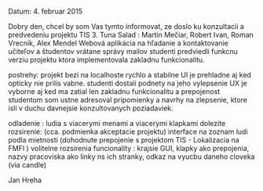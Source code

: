 Datum: 4. februar 2015

Dobry den,
chcel by som Vas tymto informovat, ze doslo ku konzultacii a predvedeniu projektu TIS
3. Tuna Salad : Martin Mečiar, Robert Ivan, Roman Vrecnik, Alex Mendel
Webová aplikácia na hľadanie a kontaktovanie učiteľov a študentov vrátane správy mailov
studenti predviedli funkcnu verziu projektu ktora implementovala zakladnu funkcionalitu.

postrehy:
projekt bezi na localhoste rychlo a stabilne
UI je prehladne aj ked opticky nie prilis vabne. studenti dostali podnety na jeho vylepsenie
UX je vyborne aj ked ma zatial len zakladnu funkcionalitu a prepojenost
studentom som ustne adresoval pripomienky a navrhy na zlepsenie, ktore isli v duchu davnejsie konzultovanych poziadaviek.

odladenie : ludia s viacerymi menami a viacerymi klapkami
dolezite rozsirenie: (cca. podmienka akceptacie projektu) interface na zoznam ludi podla mietnosti 
(dohodnute prepojenie s projektom TIS - Lokalizacia na FMFI )
volitelne rozsirenia funcionality : krajsie GUI, klapky ako prepojenia,
nazvy pracoviska ako linky ns ich stranky, odkaz na vyucbu daneho cloveka (via candle)

Jan Hreha 
